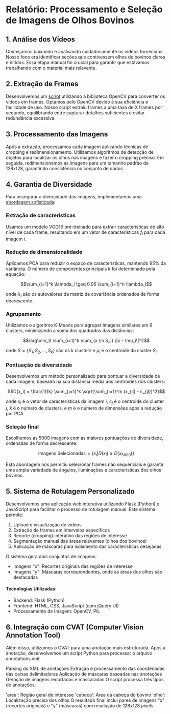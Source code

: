 # Relatório: Processamento e Seleção de Imagens de Olhos Bovinos

## 1. Análise dos Vídeos

Começamos baixando e analisando cuidadosamente os vídeos fornecidos. Nosso foco era identificar seções que contivessem olhos de bovinos claros e nítidos. Essa etapa manual foi crucial para garantir que estávamos trabalhando com o material mais relevante.

## 2. Extração de Frames

Desenvolvemos um [script](../codigo/data_pre_processing/main.py) utilizando a biblioteca OpenCV para converter os vídeos em frames. Optamos pelo OpenCV devido à sua eficiência e facilidade de uso. Nosso script extraiu frames a uma taxa de X frames por segundo, equilibrando entre capturar detalhes suficientes e evitar redundância excessiva.

## 3. Processamento das Imagens

Após a extração, processamos cada imagem aplicando técnicas de cropping e redimensionamento. Utilizamos algoritmos de detecção de objetos para localizar os olhos nas imagens e fazer o cropping preciso. Em seguida, redimensionamos as imagens para um tamanho padrão de 128x128, garantindo consistência no conjunto de dados.

## 4. Garantia de Diversidade

Para assegurar a diversidade das imagens, implementamos uma [abordagem sofisticada](../codigo/data_pre_processing/rank.ipynb):

### Extração de características
Usamos um modelo VGG16 pré-treinado para extrair características de alto nível de cada frame, resultando em um vetor de características $f_i$ para cada imagem $i$.

### Redução de dimensionalidade
Aplicamos PCA para reduzir o espaço de características, mantendo 95% da variância. O número de componentes principais $k$ foi determinado pela equação:

$$\sum_{i=1}^k \lambda_i \geq 0.95 \sum_{i=1}^n \lambda_i$$

onde $\lambda_i$ são os autovalores da matriz de covariância ordenados de forma decrescente.

### Agrupamento
Utilizamos o algoritmo K-Means para agrupar imagens similares em 6 clusters, minimizando a soma dos quadrados das distâncias:

$$\arg\min_S \sum_{i=1}^k \sum_{x \in S_i} \|x - \mu_i\|^2$$

onde $S = \{S_1, S_2, ..., S_k\}$ são os k clusters e $\mu_i$ é o centroide do cluster $S_i$.

### Pontuação de diversidade
Desenvolvemos um método personalizado para pontuar a diversidade de cada imagem, baseado na sua distância média aos centroides dos clusters:

$$D(x_i) = \frac{1}{k} \sum_{j=1}^k \sqrt{\sum_{l=1}^m (x_{il} - c_{jl})^2}$$

onde $x_i$ é o vetor de características da imagem $i$, $c_j$ é o centroide do cluster $j$, $k$ é o número de clusters, e $m$ é o número de dimensões após a redução por PCA.

### Seleção final
Escolhemos as 5000 imagens com as maiores pontuações de diversidade, ordenadas de forma decrescente:

$$\text{Imagens Selecionadas} = \{x_i | D(x_i) \geq D(x_{5000})\}$$

Esta abordagem nos permitiu selecionar frames não sequenciais e garantir uma ampla variedade de ângulos, iluminações e características dos olhos bovinos.

## 5. Sistema de Rotulagem Personalizado

Desenvolvemos uma aplicação web interativa utilizando Flask (Python) e JavaScript para facilitar o processo de rotulagem manual. Este sistema permite:

1. Upload e visualização de vídeos
2. Extração de frames em intervalos específicos
3. Recorte (cropping) interativo das regiões de interesse
4. Segmentação manual das áreas relevantes (olhos dos bovinos)
5. Aplicação de máscaras para isolamento das características desejadas

O sistema gera dois conjuntos de imagens:
- Imagens "x": Recortes originais das regiões de interesse
- Imagens "y": Máscaras correspondentes, onde as áreas dos olhos são destacadas

#### Tecnologias Utilizadas:
- Backend: Flask (Python)
- Frontend: HTML, CSS, JavaScript (com jQuery UI)
- Processamento de Imagem: OpenCV, PIL

## 6. Integração com CVAT (Computer Vision Annotation Tool)

Além disso, utilizamos o CVAT para uma anotação mais estruturada. Após a anotação, desenvolvemos um script Python para processar o arquivo annotations.xml:

Parsing do XML de anotações
Extração e processamento das coordenadas das caixas delimitadoras
Aplicação de máscaras baseadas nas anotações
Geração de imagens recortadas e mascaradas
O script processa três tipos de anotações:

'area': Região geral de interesse
'cabeca': Área da cabeça do bovino
'olho': Localização precisa dos olhos
O resultado final inclui pares de imagens "x" (recortes originais) e "y" (máscaras) com resolução de 128x128 pixels.